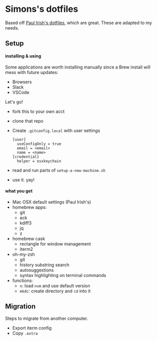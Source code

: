 # Simons's dotfiles

Based off [Paul Irish's dotfiles](https://github.com/paulirish/dotfiles), which are great. These are adapted to my needs.

## Setup

#### installing & using

Some applications are worth installing manually since a Brew install will mess with future updates:

- Browsers
- Slack
- VSCode

Let's go!

- fork this to your own acct
- clone that repo
- Create `.gitconfig.local` with user settings

      [user]
      	useConfigOnly = true
      	email = <email>
      	name = <name>
      [credential]
      	helper = osxkeychain

- read and run parts of `setup-a-new-machine.sh`
- use it. yay!

#### what you get

- Mac OSX default settings (Paul Irish's)
- homebrew apps:
  - git
  - ack
  - kdiff3
  - jq
  - z
- homebrew cask
  - rectangle for window management
  - iterm2
- oh-my-zsh
  - git
  - history substring search
  - autosuggestions
  - syntax highlighting on terminal commands
- functions:
  - `n`: load `nvm` and use default version
  - `mkdc`: create directory and `cd` into it

## Migration

Steps to migrate from another computer.

- Export iterm config
- Copy `.extra`
